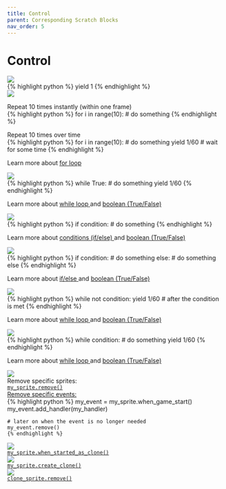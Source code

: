 ```yaml
---
title: Control
parent: Corresponding Scratch Blocks
nav_order: 5
---
```

# Control
<div id="wait" class="two-col">
  <div class="col">
    <img src="{{ site.cdn_url }}img/control/block_11.png"/>
  </div>
  <div class="col">
{% highlight python %}
    yield 1
{% endhighlight %}
  </div>
</div>


<div id="repeat" class="two-col">
  <div class="col">
    <img class="big" src="{{ site.cdn_url }}img/control/block_00.png"/>
  </div>
  <div class="col">
    <p> Repeat 10 times instantly (within one frame)<br>
    {% highlight python %}
    for i in range(10): 
        # do something 
    {% endhighlight %}
    </p>
    <p> Repeat 10 times over time
    <br>
    {% highlight python %}
    for i in range(10): 
        # do something 
        yield 1/60 # wait for some time
    {% endhighlight %}
    </p>
  <p>Learn more about 
    <a target="_blank" href="https://www.w3schools.com/python/python_for_loops.asp">
      for loop
    </a>
  </p>
  </div>
</div>

<div id="forever" class="two-col">
  <div class="col">
    <img class="big" src="{{ site.cdn_url }}img/control/block_01.png"/>
  </div>
  <div class="col">
{% highlight python %}
    while True:
        # do something 
        yield 1/60
{% endhighlight %}
  <p>Learn more about 
    <a target="_blank" href="https://www.w3schools.com/python/python_while_loops.asp">
      while loop
    </a>
    and 
    <a target="_blank" href="https://www.w3schools.com/python/python_booleans.asp">
      boolean (True/False)
    </a>
  </p>

  </div>
</div>
<div id="if" class="two-col">
  <div class="col">
    <img class="big" src="{{ site.cdn_url }}img/control/block_02.png"/>
  </div>
  <div class="col">
{% highlight python %}
    if condition: 
        # do something
{% endhighlight %}
  <p>Learn more about 
    <a target="_blank" href="https://www.w3schools.com/python/python_conditions.asp">
      conditions (if/else)
    </a>
    and 
    <a target="_blank" href="https://www.w3schools.com/python/python_booleans.asp">
      boolean (True/False)
    </a>
  </p>
  </div>
</div>

<div id="if_else" class="two-col">
  <div class="col">
    <img class="big" style="max-height: 130px;" src="{{ site.cdn_url }}img/control/block_03.png"/>
  </div>
  <div class="col">
{% highlight python %}
    if condition: 
        # do something
    else: 
        # do something else
{% endhighlight %}
  <p>Learn more about 
    <a target="_blank" href="https://www.w3schools.com/python/python_conditions.asp">
      if/else
    </a>
    and 
    <a target="_blank" href="https://www.w3schools.com/python/python_booleans.asp">
      boolean (True/False)
    </a>
  </p>
  </div>
</div>


<div id="wait_for_condition" class="two-col">
  <div class="col">
    <img src="{{ site.cdn_url }}img/control/block_04.png"/>
  </div>
  <div class="col">
{% highlight python %}
    while not condition: 
        yield 1/60 
    # after the condition is met
{% endhighlight %}
  <p>Learn more about 
    <a target="_blank" href="https://www.w3schools.com/python/python_while_loops.asp">
      while loop
    </a>
    and 
    <a target="_blank" href="https://www.w3schools.com/python/python_booleans.asp">
      boolean (True/False)
    </a>
  </p>
  </div>
</div>

<div id="repeat_until" class="two-col">
  <div class="col">
    <img class="big" src="{{ site.cdn_url }}img/control/block_05.png"/>
  </div>
  <div class="col">
{% highlight python %}
    while condition: 
        # do something 
        yield 1/60 
{% endhighlight %}
  <p>Learn more about 
    <a target="_blank" href="https://www.w3schools.com/python/python_while_loops.asp">
      while loop
    </a>
    and 
    <a target="_blank" href="https://www.w3schools.com/python/python_booleans.asp">
      boolean (True/False)
    </a>
  </p>
  </div>
</div>

<div id="stop_all" class="two-col">
  <div class="col">
    <img src="{{ site.cdn_url }}img/control/block_06.png"/>
  </div>
  <div class="col">
    Remove specific sprites:<br>
    <a target="_blank" href="../../pdoc/pyscratch/sprite.html#Sprite.remove">
    <code>my_sprite.remove()</code>
    </a> 
    <br>
    <a target="_blank" href="../../pdoc/pyscratch/event.html#Event.remove">Remove specific events:</a><br>
    {% highlight python %}
    my_event = my_sprite.when_game_start()
    my_event.add_handler(my_handler)

    # later on when the event is no longer needed 
    my_event.remove()
    {% endhighlight %}
   </div>
</div>


<div id="when_started_as_clone" class="two-col">
  <div class="col">
    <img class="bigger" src="{{ site.cdn_url }}img/control/block_07.png"/>
  </div>
  <div class="col">
    <a target="_blank" href="../../pdoc/pyscratch/sprite.html#Sprite.when_started_as_clone">
    <code>my_sprite.when_started_as_clone()</code>
    </a>
  </div>
</div>



<div id="create_clone" class="two-col">
  <div class="col">
    <img  src="{{ site.cdn_url }}img/control/block_08.png"/>
  </div>
  <div class="col">
    <a target="_blank" href="../../pdoc/pyscratch/sprite.html#Sprite.create_clone">
    <code>my_sprite.create_clone()</code>
    </a>  
</div>
</div>



<div id="delete_clone" class="two-col">
  <div class="col">
    <img src="{{ site.cdn_url }}img/control/block_09.png"/>
  </div>
  <div class="col">
    <a target="_blank" href="../../pdoc/pyscratch/sprite.html#Sprite.remove">
    <code>clone_sprite.remove()</code>
    </a>     
  </div>
</div>
